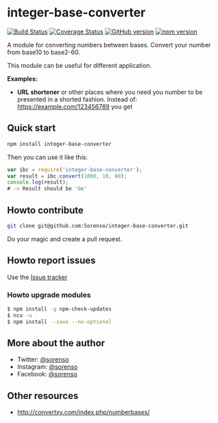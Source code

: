 # integer-base-converter

[![Build Status](https://travis-ci.org/5orenso/integer-base-converter.svg)](https://travis-ci.org/5orenso/integer-base-converter)
[![Coverage Status](https://coveralls.io/repos/5orenso/integer-base-converter/badge.svg)](https://coveralls.io/r/5orenso/integer-base-converter)
[![GitHub version](https://badge.fury.io/gh/5orenso%2Finteger-base-converter.svg)](http://badge.fury.io/gh/5orenso%2Finteger-base-converter)
[![npm version](https://badge.fury.io/js/integer-base-converter.svg)](http://badge.fury.io/js/integer-base-converter)

A module for converting numbers between bases. Convert your number from base10 to base2-60. 

This module can be useful for different application.

__Examples:__

* __URL shortener__ or other places where you need you number to be presented 
in a shorted fashion. Instead of: https://example.com/123456789 you get    

## Quick start

```bash
npm install integer-base-converter
```

Then you can use it like this:
```javascript
var ibc = require('integer-base-converter');
var result = ibc.convert(1000, 10, 60);
console.log(result);
# -> Result should be 'Ge'
```

## Howto contribute

```bash
git clone git@github.com:5orenso/integer-base-converter.git
```
Do your magic and create a pull request.

## Howto report issues

Use the [Issue tracker](https://github.com/5orenso/integer-base-converter/issues)

### Howto upgrade modules
```bash
$ npm install -g npm-check-updates
$ ncu -u
$ npm install --save --no-optional
```

## More about the author

- Twitter: [@sorenso](https://twitter.com/sorenso)
- Instagram: [@sorenso](https://instagram.com/sorenso)
- Facebook: [@sorenso](https://facebook.com/sorenso)

## Other resources

- http://convertxy.com/index.php/numberbases/